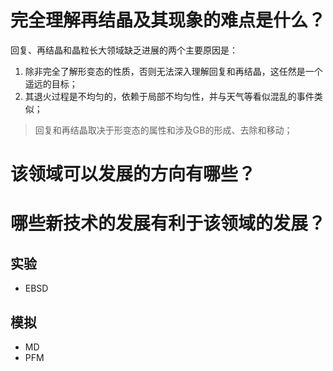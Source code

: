 # 完全理解再结晶及其现象的难点是什么？

回复、再结晶和晶粒长大领域缺乏进展的两个主要原因是：
1. 除非完全了解形变态的性质，否则无法深入理解回复和再结晶，这任然是一个遥远的目标；
2. 其退火过程是不均匀的，依赖于局部不均匀性，并与天气等看似混乱的事件类似；

> 回复和再结晶取决于形变态的属性和涉及GB的形成、去除和移动；

# 该领域可以发展的方向有哪些？

# 哪些新技术的发展有利于该领域的发展？

## 实验
- EBSD

## 模拟
- MD
- PFM